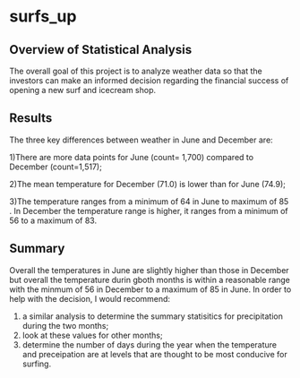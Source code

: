 # surfs_up

## Overview of Statistical Analysis

The overall goal of this project is to analyze weather data so that the investors can make an informed decision regarding the financial success of opening a new surf and icecream shop. 

## Results
The three key differences between weather in June and December are: 

1)There are more data points for June (count= 1,700) compared to December (count=1,517);

2)The mean temperature for December (71.0)  is lower than for June (74.9);

3)The temperature ranges from a minimum of 64 in June to maximum of 85 . In December the temperature range is higher, it ranges from a minimum of 56 to a maximum of 83. 

## Summary
Overall the temperatures in June are slightly higher than those in December but overall the temperature durin gboth months is within a reasonable range with the minmum of 56 in December to a maximum of 85 in June. 
In order to help with the decision, I would recommend: 
1) a similar analysis to determine the summary statisitics for precipitation during the two months; 
2) look at these values for other months; 
3) determine the number of days during the year when the temperature and preceipation are at levels that are thought to be most conducive for surfing. 
